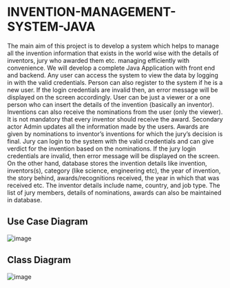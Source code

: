 # INVENTION-MANAGEMENT-SYSTEM-JAVA
The main aim of this project is to develop a system which helps to manage all the invention information that exists in the world wise with the details of inventors, jury who awarded them etc. managing efficiently with convenience. We will develop a complete Java Application with front end and backend. Any user can access the system to view the data by logging in with the valid credentials. Person can also register to the system if he is a new user. If the login credentials are invalid then, an error message will be displayed on the screen accordingly. User can be just a viewer or a one person who can insert the details of the invention (basically an inventor). Inventions can also receive the nominations from the user (only the viewer). It is not mandatory that every inventor should receive the award. Secondary actor Admin updates all the information made by the users. Awards are given by nominations to inventor’s inventions for which the jury’s decision is final. Jury can login to the system with the valid credentials and can give verdict for the invention based on the nominations. If the jury login credentials are invalid, then error message will be displayed on the screen. On the other hand, database stores the invention details like invention, inventors(s), category (like science, engineering etc), the year of invention, the story behind, awards/recognitions received, the year in which that was received etc. The inventor details include name, country, and job type. The list of jury members, details of nominations, awards can also be maintained in database. 

## Use Case Diagram
![image](https://github.com/praneethp4/INVENTION-MANAGEMENT-SYSTEM-JAVA/assets/123055147/f126be02-1f67-46b5-bb60-1e6d8577f847)

## Class Diagram
![image](https://github.com/praneethp4/INVENTION-MANAGEMENT-SYSTEM-JAVA/assets/123055147/74bf84a1-c973-4fe1-a78a-194834194a7d)
